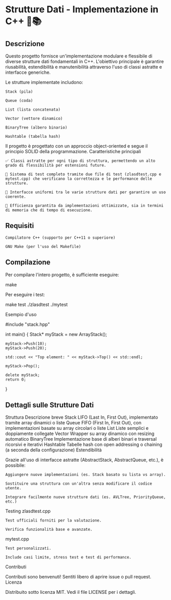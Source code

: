 # Strutture Dati - Implementazione in C++ 🔧📚
## Descrizione

Questo progetto fornisce un'implementazione modulare e flessibile di diverse strutture dati fondamentali in C++. L'obiettivo principale è garantire riusabilità, estendibilità e manutenibilità attraverso l'uso di classi astratte e interfacce generiche.

Le strutture implementate includono:

    Stack (pila)

    Queue (coda)

    List (lista concatenata)

    Vector (vettore dinamico)

    BinaryTree (albero binario)

    Hashtable (tabella hash)

Il progetto è progettato con un approccio object-oriented e segue il principio SOLID della programmazione.
Caratteristiche principali

    ✅ Classi astratte per ogni tipo di struttura, permettendo un alto grado di flessibilità per estensioni future.

    🧪 Sistema di test completo tramite due file di test (zlasdtest.cpp e mytest.cpp) che verificano la correttezza e le performance delle strutture.

    🔄 Interfacce uniformi tra le varie strutture dati per garantire un uso coerente.

    🚀 Efficienza garantita da implementazioni ottimizzate, sia in termini di memoria che di tempo di esecuzione.


## Requisiti

    Compilatore C++ (supporto per C++11 o superiore)

    GNU Make (per l'uso del Makefile)

## Compilazione

Per compilare l'intero progetto, è sufficiente eseguire:

make

Per eseguire i test:

make test
./zlasdtest
./mytest

Esempio d'uso

#include "stack.hpp"

int main() {
    Stack<int>* myStack = new ArrayStack<int>();

    myStack->Push(10);
    myStack->Push(20);

    std::cout << "Top element: " << myStack->Top() << std::endl;

    myStack->Pop();

    delete myStack;
    return 0;
}

## Dettagli sulle Strutture Dati
Struttura	Descrizione breve
Stack	LIFO (Last In, First Out), implementato tramite array dinamici o liste
Queue	FIFO (First In, First Out), con implementazioni basate su array circolari o liste
List	Liste semplici e doppiamente collegate
Vector	Wrapper su array dinamico con resizing automatico
BinaryTree	Implementazione base di alberi binari e traversal ricorsivi e iterativi
Hashtable	Tabelle hash con open addressing o chaining (a seconda della configurazione)
Estendibilità

Grazie all'uso di interfacce astratte (AbstractStack, AbstractQueue, etc.), è possibile:

    Aggiungere nuove implementazioni (es. Stack basato su lista vs array).

    Sostituire una struttura con un'altra senza modificare il codice utente.

    Integrare facilmente nuove strutture dati (es. AVLTree, PriorityQueue, etc.)

Testing
zlasdtest.cpp

    Test ufficiali forniti per la valutazione.

    Verifica funzionalità base e avanzate.

mytest.cpp

    Test personalizzati.

    Include casi limite, stress test e test di performance.

Contributi

Contributi sono benvenuti! Sentiti libero di aprire issue o pull request.
Licenza

Distribuito sotto licenza MIT. Vedi il file LICENSE per i dettagli.
